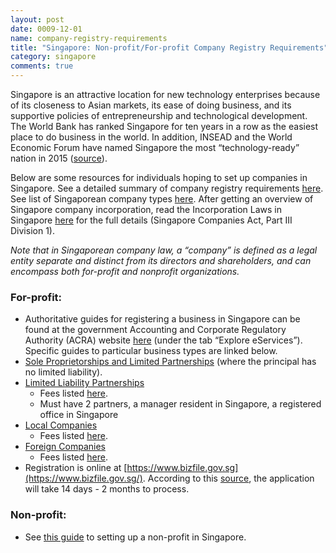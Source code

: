 ```yaml
---
layout: post
date: 0009-12-01
name: company-registry-requirements
title: "Singapore: Non-profit/For-profit Company Registry Requirements"
category: singapore
comments: true
---
```




Singapore is an attractive location for new technology enterprises because of its closeness to Asian markets, its ease of doing business, and its supportive policies of entrepreneurship and technological development. The World Bank has ranked Singapore for ten years in a row as the easiest place to do business in the world. In addition, INSEAD and the World Economic Forum have named Singapore the most “technology-ready” nation in 2015 ([source](http://knowledge.insead.edu/entrepreneurship-innovation/the-worlds-most-tech-ready-countries-2015-3953)).

Below are some resources for individuals hoping to set up companies in Singapore.
See a detailed summary of company registry requirements [here](https://www.guidemesingapore.com/business-guides/incorporation-guides/introduction-to-incorporation/singapore-company-registration-guide).
See list of Singaporean company types [here](https://www.guidemesingapore.com/business-guides/incorporation-guides/introduction-to-incorporation/types-of-business-entities-in-singapore).
After getting an overview of Singapore company incorporation, read the Incorporation Laws in Singapore [here](https://sso.agc.gov.sg/Act/CoA1967#pr17-) for the full details (Singapore Companies Act, Part III Division 1).

*Note that in Singaporean company law, a “company” is defined as a legal entity separate and distinct from its directors and shareholders, and can encompass both for-profit and nonprofit organizations.*

### For-profit:
   * Authoritative guides for registering a business in Singapore can be found at the government Accounting and Corporate Regulatory Authority (ACRA) website [here](https://www.bizfile.gov.sg/) (under the tab “Explore eServices”). Specific guides to particular business types are linked below.  
   * [Sole Proprietorships and Limited Partnerships](https://www.acra.gov.sg/Sole_Proprietorships/) (where the principal has no limited liability). 
   * [Limited Liability Partnerships](https://www.acra.gov.sg/Limited_Liability_Partnerships/) 
      * Fees listed [here](https://www.acra.gov.sg/components/wireframes/howToGuidesSummary.aspx?pageid=1023). 
      * Must have 2 partners, a manager resident in Singapore, a registered office in Singapore 
   * [Local Companies](https://www.acra.gov.sg/Companies/) 
      * Fees listed [here](https://www.acra.gov.sg/Company-Related_fees/). 
   * [Foreign Companies](https://www.acra.gov.sg/Foreign_Companies/) 
      * Fees listed [here](https://www.acra.gov.sg/Company-Related_fees/).	 
   * Registration is online at [https://www.bizfile.gov.sg](https://www.bizfile.gov.sg/). According to this [source](https://www.acra.gov.sg/components/wireframes/howToGuidesSummary.aspx?pageid=1859), the application will take 14 days - 2 months to process.  
### Non-profit: 
   * See [this guide](https://www.guidemesingapore.com/business-guides/incorporation-guides/other-business-entity-types/setting-up-a-non-profit-entity-in-singapore---part-1) to setting up a non-profit in Singapore. 


